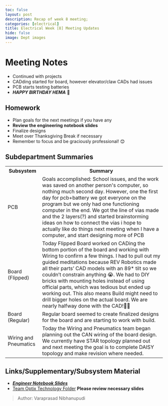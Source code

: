 ```yaml
---
toc: false
layout: post
description: Recap of week 8 meeting;
categories: [electrical] 
title: Electrical Week [8] Meeting Updates
hide: false
image: Dept images
--- 
```

 
# Meeting Notes 
- Continued with projects
- CADding started for board, however elevator/claw CADs had issues
- PCB starts testing batteries
- ***HAPPY BIRTHDAY HEMA*** 🎂
 
## Homework
- Plan goals for the next meetings if you have any
- **Review the engineering notebook slides**
- Finalize designs
- Meet over Thanksgiving Break if necessary
- Remember to focus and be graciously professional! 😊

## Subdepartment Summaries
<table>
<tr>
<th>Subsystem</th>
<th>Summary</th>
</tr>
<tr>
<td> PCB </td>
<td>Goals accomplished:
School issues, and the work was saved on another person's computer, so nothing much second day. However, one the first day for pcb+battery we got everyone on the program but we only had one functioning computer in the end. We got the line of vias made and the 2 layers(?) and started brainstorming ideas on how to connect the vias
i hope to actually like do things next meeting when I have a computer, and start designing more of PCB
</td>
</tr>
<tr>
<td> Board (Flipped) </td>
<td> Today Flipped Board worked on CADing the bottom portion of the board and working with Wiring to confirm a few things. I had to pull out my guided meditations because REV Robotics made all their parts’ CAD models with an 89* tilt so we couldn’t constrain anything 😭. We had to DIY bricks with mounting holes instead of using official parts, which was tedious but ended up working out. This also means Build might need to drill bigger holes on the actual board. We are nearly halfway done with the CAD!🥰✨</td>
</tr>
<tr>
<td> Board (Regular) </td>
<td> Regular board seemed to create finalized designs for the board and are starting to work with build. </td>
</tr>
<tr>
<td> Wiring and Pneumatics </td>
<td> Today the Wiring and Pneumatics team began planning out the CAN wiring of the board design. We currently have STAR topology planned out and next meeting the goal is to complete DAISY topology and make revision where needed.</td>
</tr>
</table>
 
 
## Links/Supplementary/Subsystem Material
- ***[Engineer Notebook Slides](https://docs.google.com/presentation/d/1lJG2YpgJt5817UWWudJzny-54TlPLGLMY887zXc3NGE/edit?usp=sharing)***
- [Team Optix Technology Folder](https://drive.google.com/drive/folders/1D4VNl_CzpGJff69jR2onBDxhrS-d7Ol8?usp=sharing) 
**Please review necessary slides**

 > Author: Varaprasad Nibhanupudi


	

